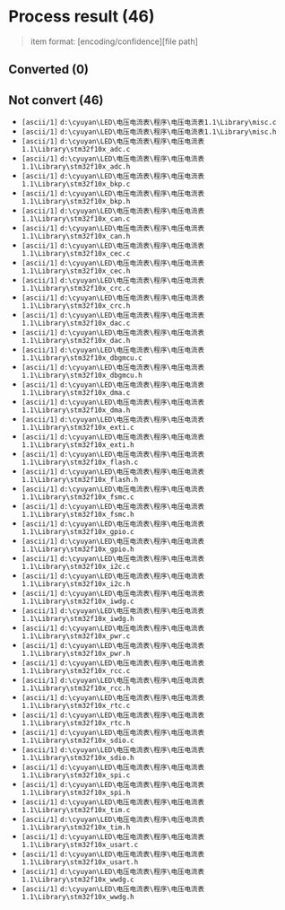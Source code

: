 # Process result (46)

> item format: [encoding/confidence][file path]

## Converted (0)


## Not convert (46)

- `[ascii/1]` `d:\cyuyan\LED\电压电流表\程序\电压电流表1.1\Library\misc.c`
- `[ascii/1]` `d:\cyuyan\LED\电压电流表\程序\电压电流表1.1\Library\misc.h`
- `[ascii/1]` `d:\cyuyan\LED\电压电流表\程序\电压电流表1.1\Library\stm32f10x_adc.c`
- `[ascii/1]` `d:\cyuyan\LED\电压电流表\程序\电压电流表1.1\Library\stm32f10x_adc.h`
- `[ascii/1]` `d:\cyuyan\LED\电压电流表\程序\电压电流表1.1\Library\stm32f10x_bkp.c`
- `[ascii/1]` `d:\cyuyan\LED\电压电流表\程序\电压电流表1.1\Library\stm32f10x_bkp.h`
- `[ascii/1]` `d:\cyuyan\LED\电压电流表\程序\电压电流表1.1\Library\stm32f10x_can.c`
- `[ascii/1]` `d:\cyuyan\LED\电压电流表\程序\电压电流表1.1\Library\stm32f10x_can.h`
- `[ascii/1]` `d:\cyuyan\LED\电压电流表\程序\电压电流表1.1\Library\stm32f10x_cec.c`
- `[ascii/1]` `d:\cyuyan\LED\电压电流表\程序\电压电流表1.1\Library\stm32f10x_cec.h`
- `[ascii/1]` `d:\cyuyan\LED\电压电流表\程序\电压电流表1.1\Library\stm32f10x_crc.c`
- `[ascii/1]` `d:\cyuyan\LED\电压电流表\程序\电压电流表1.1\Library\stm32f10x_crc.h`
- `[ascii/1]` `d:\cyuyan\LED\电压电流表\程序\电压电流表1.1\Library\stm32f10x_dac.c`
- `[ascii/1]` `d:\cyuyan\LED\电压电流表\程序\电压电流表1.1\Library\stm32f10x_dac.h`
- `[ascii/1]` `d:\cyuyan\LED\电压电流表\程序\电压电流表1.1\Library\stm32f10x_dbgmcu.c`
- `[ascii/1]` `d:\cyuyan\LED\电压电流表\程序\电压电流表1.1\Library\stm32f10x_dbgmcu.h`
- `[ascii/1]` `d:\cyuyan\LED\电压电流表\程序\电压电流表1.1\Library\stm32f10x_dma.c`
- `[ascii/1]` `d:\cyuyan\LED\电压电流表\程序\电压电流表1.1\Library\stm32f10x_dma.h`
- `[ascii/1]` `d:\cyuyan\LED\电压电流表\程序\电压电流表1.1\Library\stm32f10x_exti.c`
- `[ascii/1]` `d:\cyuyan\LED\电压电流表\程序\电压电流表1.1\Library\stm32f10x_exti.h`
- `[ascii/1]` `d:\cyuyan\LED\电压电流表\程序\电压电流表1.1\Library\stm32f10x_flash.c`
- `[ascii/1]` `d:\cyuyan\LED\电压电流表\程序\电压电流表1.1\Library\stm32f10x_flash.h`
- `[ascii/1]` `d:\cyuyan\LED\电压电流表\程序\电压电流表1.1\Library\stm32f10x_fsmc.c`
- `[ascii/1]` `d:\cyuyan\LED\电压电流表\程序\电压电流表1.1\Library\stm32f10x_fsmc.h`
- `[ascii/1]` `d:\cyuyan\LED\电压电流表\程序\电压电流表1.1\Library\stm32f10x_gpio.c`
- `[ascii/1]` `d:\cyuyan\LED\电压电流表\程序\电压电流表1.1\Library\stm32f10x_gpio.h`
- `[ascii/1]` `d:\cyuyan\LED\电压电流表\程序\电压电流表1.1\Library\stm32f10x_i2c.c`
- `[ascii/1]` `d:\cyuyan\LED\电压电流表\程序\电压电流表1.1\Library\stm32f10x_i2c.h`
- `[ascii/1]` `d:\cyuyan\LED\电压电流表\程序\电压电流表1.1\Library\stm32f10x_iwdg.c`
- `[ascii/1]` `d:\cyuyan\LED\电压电流表\程序\电压电流表1.1\Library\stm32f10x_iwdg.h`
- `[ascii/1]` `d:\cyuyan\LED\电压电流表\程序\电压电流表1.1\Library\stm32f10x_pwr.c`
- `[ascii/1]` `d:\cyuyan\LED\电压电流表\程序\电压电流表1.1\Library\stm32f10x_pwr.h`
- `[ascii/1]` `d:\cyuyan\LED\电压电流表\程序\电压电流表1.1\Library\stm32f10x_rcc.c`
- `[ascii/1]` `d:\cyuyan\LED\电压电流表\程序\电压电流表1.1\Library\stm32f10x_rcc.h`
- `[ascii/1]` `d:\cyuyan\LED\电压电流表\程序\电压电流表1.1\Library\stm32f10x_rtc.c`
- `[ascii/1]` `d:\cyuyan\LED\电压电流表\程序\电压电流表1.1\Library\stm32f10x_rtc.h`
- `[ascii/1]` `d:\cyuyan\LED\电压电流表\程序\电压电流表1.1\Library\stm32f10x_sdio.c`
- `[ascii/1]` `d:\cyuyan\LED\电压电流表\程序\电压电流表1.1\Library\stm32f10x_sdio.h`
- `[ascii/1]` `d:\cyuyan\LED\电压电流表\程序\电压电流表1.1\Library\stm32f10x_spi.c`
- `[ascii/1]` `d:\cyuyan\LED\电压电流表\程序\电压电流表1.1\Library\stm32f10x_spi.h`
- `[ascii/1]` `d:\cyuyan\LED\电压电流表\程序\电压电流表1.1\Library\stm32f10x_tim.c`
- `[ascii/1]` `d:\cyuyan\LED\电压电流表\程序\电压电流表1.1\Library\stm32f10x_tim.h`
- `[ascii/1]` `d:\cyuyan\LED\电压电流表\程序\电压电流表1.1\Library\stm32f10x_usart.c`
- `[ascii/1]` `d:\cyuyan\LED\电压电流表\程序\电压电流表1.1\Library\stm32f10x_usart.h`
- `[ascii/1]` `d:\cyuyan\LED\电压电流表\程序\电压电流表1.1\Library\stm32f10x_wwdg.c`
- `[ascii/1]` `d:\cyuyan\LED\电压电流表\程序\电压电流表1.1\Library\stm32f10x_wwdg.h`
